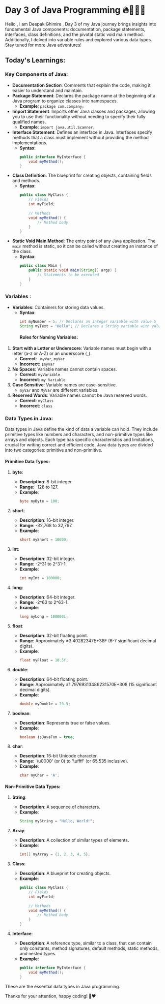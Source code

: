 # Day 3 of Java Programming 🔥👨🏻‍💻

Hello , I am Deepak Ghimire , Day 3 of my Java journey brings insights into fundamental Java components: documentation, package statements, interfaces, class definitions, and the pivotal static void main method. Additionally, I delved into variable rules and explored various data types. Stay tuned for more Java adventures!

## Today's Learnings:

### Key Components of Java:
- **Documentation Section**: Comments that explain the code, making it easier to understand and maintain.
- **Package Statement**: Declares the package name at the beginning of a Java program to organize classes into namespaces.
  - **Example**: `package com.company;`
- **Import Statement**: Imports other Java classes and packages, allowing you to use their functionality without needing to specify their fully qualified names.
  - **Example**: `import java.util.Scanner;`
- **Interface Statement**: Defines an interface in Java. Interfaces specify methods that a class must implement without providing the method implementations.
  - **Syntax**:
    ```java
    public interface MyInterface {
        void myMethod();
    }
    ```
- **Class Definition**: The blueprint for creating objects, containing fields and methods.
  - **Syntax**:
    ```java
    public class MyClass {
        // Fields
        int myField;
        
        // Methods
        void myMethod() {
            // Method body
        }
    }
    ```
- **Static Void Main Method**: The entry point of any Java application. The `main` method is static, so it can be called without creating an instance of the class.
  - **Syntax**:
    ```java
    public class Main {
        public static void main(String[] args) {
            // Statements to be executed
        }
    }
    ```

### Variables :
- **Variables**: Containers for storing data values.
  - **Syntax**:
    ```java
    int myNumber = 5; // Declares an integer variable with value 5
    String myText = "Hello"; // Declares a String variable with value "Hello"
    ```
    #### Rules for Naming Variables:
1. **Start with a Letter or Underscore**: Variable names must begin with a letter (a-z or A-Z) or an underscore (_).
   - **Correct**: `_myVar`, `myVar`
   - **Incorrect**: `1myVar`
2. **No Spaces**: Variable names cannot contain spaces.
   - **Correct**: `myVariable`
   - **Incorrect**: `my Variable`
3. **Case Sensitive**: Variable names are case-sensitive.
   - `myVar` and `MyVar` are different variables.
4. **Reserved Words**: Variable names cannot be Java reserved words.
   - **Correct**: `myClass`
   - **Incorrect**: `class`
### Data Types in Java:
Data types in Java define the kind of data a variable can hold. They include primitive types like numbers and characters, and non-primitive types like arrays and objects. Each type has specific characteristics and limitations, crucial for writing correct and efficient code.
Java data types are divided into two categories: primitive and non-primitive.

#### Primitive Data Types:
1. **byte**:
   - **Description**: 8-bit integer.
   - **Range**: -128 to 127.
   - **Example**:
     ```java
     byte myByte = 100;
     ```

2. **short**:
   - **Description**: 16-bit integer.
   - **Range**: -32,768 to 32,767.
   - **Example**:
     ```java
     short myShort = 10000;
     ```

3. **int**:
   - **Description**: 32-bit integer.
   - **Range**: -2^31 to 2^31-1.
   - **Example**:
     ```java
     int myInt = 100000;
     ```

4. **long**:
   - **Description**: 64-bit integer.
   - **Range**: -2^63 to 2^63-1.
   - **Example**:
     ```java
     long myLong = 100000L;
     ```

5. **float**:
   - **Description**: 32-bit floating point.
   - **Range**: Approximately ±3.40282347E+38F (6-7 significant decimal digits).
   - **Example**:
     ```java
     float myFloat = 10.5f;
     ```

6. **double**:
   - **Description**: 64-bit floating point.
   - **Range**: Approximately ±1.79769313486231570E+308 (15 significant decimal digits).
   - **Example**:
     ```java
     double myDouble = 20.5;
     ```

7. **boolean**:
   - **Description**: Represents true or false values.
   - **Example**:
     ```java
     boolean isJavaFun = true;
     ```

8. **char**:
   - **Description**: 16-bit Unicode character.
   - **Range**: '\u0000' (or 0) to '\uffff' (or 65,535 inclusive).
   - **Example**:
     ```java
     char myChar = 'A';
     ```

#### Non-Primitive Data Types:
1. **String**:
   - **Description**: A sequence of characters.
   - **Example**:
     ```java
     String myString = "Hello, World!";
     ```

2. **Array**:
   - **Description**: A collection of similar types of elements.
   - **Example**:
     ```java
     int[] myArray = {1, 2, 3, 4, 5};
     ```

3. **Class**:
   - **Description**: A blueprint for creating objects.
   - **Example**:
     ```java
     public class MyClass {
         // Fields
         int myField;
         
         // Methods
         void myMethod() {
             // Method body
         }
     }
     ```

4. **Interface**:
   - **Description**: A reference type, similar to a class, that can contain only constants, method signatures, default methods, static methods, and nested types.
   - **Example**:
     ```java
     public interface MyInterface {
         void myMethod();
     }
     ```

These are the essential data types in Java programming.

Thanks for your attention, happy coding! 🙏❤️
